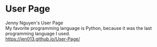 # User Page
Jenny Nguyen's User Page <br />
My favorite programming language is Python, because it was the last programming language I used. <br />
https://jen013.github.io/User-Page/

